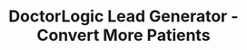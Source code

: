 ---
layout: components
title: DoctorLogic Lead Generator - Convert More Patients
description: "Managing website leads is vital to converting patients. In one dashboard, manage every conversation with new or existing patients, and identify ROI."
meta_image: "/img/meta/social-reputation.jpg"
gsap: true
custom_js: lead-generator
page_class:
 - class: lead-generator
product: "lead generator"
permalink: "/lead-generator"
hs_form_id: "75c57a13-9090-4db1-acd0-be51d1a76f7e"
product_nav:
- product_prev: "search-amplifier"
  product_next: "success-insights"
next_page: "success-insights"
page_sections:
- component: hero-1
  component_css: hero
  class: hero-sample
  tagline: 
  - headline: "Lead Generator"
    icon:
    - img: "/img/product-icons/lead-generator.svg"
      alt: "DoctorLogic Lead Generator"
  headline: "Convert More Website Leads Into Patients"
  text: "Every website lead is a chance to see a new patient, book a new consultation, or connect with your existing patients. With Lead Generator, you can manage every conversation that comes from your website."
  btn:
  img: "/img/products/lead-generator/hero-img.svg"
  alt: "DoctorLogic Lead Generator"
- component: image-group
  component_css: image-group
  class: lead-generator__image-group--1
  headline: "We Make It Easy To Follow Up"
  text: "Track all your phone calls, form submissions, chats and more. Have a clear picture of your website leads in one place and receive alerts as they come in."
  items:
  - class: image-group__image--1
    svg: true
    src: opportunities-mock
    alt-text: "Opportunities Dashboard"
  - class: image-group__image--2
    headline: Email Leads
    text: View form submissions so your team can follow up.
  - class: image-group__image--3
    headline: Phone Leads
    text: See who called, when they called, and have the ability to listen to conversations.
  - class: image-group__image--4
    headline: Chat Leads
    text: Review every managed chat transaction and decide which ones are qualified.  
- component: callout-headline
  component_css: callout-headline
  class: callout-headline__leads
  headline: "<span>74%</span> of companies say converting leads into customers is their top priority."
  source: "HubSpot"
- component: feature-1
  headline: "Secure Call Monitoring"
  class: social-reputation__feature--1
  text: "Knowing why customers and patient leads are calling is one thing, but finding out exactly what’s occurring on each call is even more powerful. Securely listen to tracked phone call leads to improve phone handling processes, schedule more appointments, enhance the patient experience, and optimize marketing spend."
  img: "/img/products/lead-generator/secure-call.jpg"
  alt: "Secure Call Monitoring"
  img_alignment: "Right"
- component: feature-1
  component_css: feature
  class: social-reputation__feature--2
  headline: "Identify Marketing Success"
  text: "Receive clarity on which marketing sources are driving true opportunities to your practice and also which pages of your medical website are converting visitors into patients. Our dashboard makes it easy for you to export all data into a CSV and upload it to your practice management system or EMR."
  img: "/img/products/lead-generator/optimized-marketing.jpg"
  alt: "Identify Marketing Success"
  img_alignment: "Left"
- component: callout
  component_css: callout
  class: content-multiplier__callout
  background: false
  headline: "Build Better Content, Fast"
  text: "Content can help build your online presence. Schedule a personalized demo today."
  btn:
  - btn-label: "Get a Demo"
    btn-link: "/form-test"
---